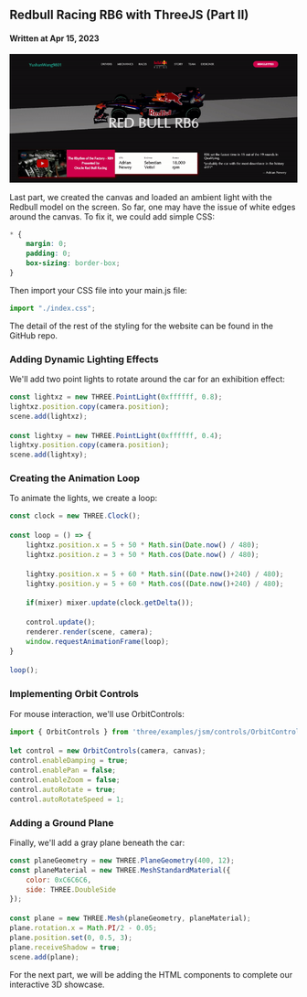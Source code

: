 ## Redbull Racing RB6 with ThreeJS (Part II)

#### Written at Apr 15, 2023

![RB6 Animation](./images/rb6_dribble.gif)

Last part, we created the canvas and loaded an ambient light with the Redbull model on the screen. So far, one may have the issue of white edges around the canvas. To fix it, we could add simple CSS:

```css
* {
    margin: 0;
    padding: 0;
    box-sizing: border-box;
}
```

Then import your CSS file into your main.js file:

```javascript
import "./index.css";
```

The detail of the rest of the styling for the website can be found in the GitHub repo.

### Adding Dynamic Lighting Effects

We'll add two point lights to rotate around the car for an exhibition effect:

```javascript
const lightxz = new THREE.PointLight(0xffffff, 0.8);
lightxz.position.copy(camera.position);
scene.add(lightxz);

const lightxy = new THREE.PointLight(0xffffff, 0.4);
lightxy.position.copy(camera.position);
scene.add(lightxy);
```

### Creating the Animation Loop

To animate the lights, we create a loop:

```javascript
const clock = new THREE.Clock();

const loop = () => {
    lightxz.position.x = 5 + 50 * Math.sin(Date.now() / 480);
    lightxz.position.z = 3 + 50 * Math.cos(Date.now() / 480);

    lightxy.position.x = 5 + 60 * Math.sin((Date.now()+240) / 480);
    lightxy.position.y = 5 + 60 * Math.cos((Date.now()+240) / 480);

    if(mixer) mixer.update(clock.getDelta());

    control.update();
    renderer.render(scene, camera);
    window.requestAnimationFrame(loop);
}

loop();
```

### Implementing Orbit Controls

For mouse interaction, we'll use OrbitControls:

```javascript
import { OrbitControls } from 'three/examples/jsm/controls/OrbitControls.js';

let control = new OrbitControls(camera, canvas);
control.enableDamping = true;
control.enablePan = false;
control.enableZoom = false;
control.autoRotate = true;
control.autoRotateSpeed = 1;
```

### Adding a Ground Plane

Finally, we'll add a gray plane beneath the car:

```javascript
const planeGeometry = new THREE.PlaneGeometry(400, 12);
const planeMaterial = new THREE.MeshStandardMaterial({
    color: 0xC6C6C6,
    side: THREE.DoubleSide
});

const plane = new THREE.Mesh(planeGeometry, planeMaterial);
plane.rotation.x = Math.PI/2 - 0.05;
plane.position.set(0, 0.5, 3);
plane.receiveShadow = true;
scene.add(plane);
```

For the next part, we will be adding the HTML components to complete our interactive 3D showcase.